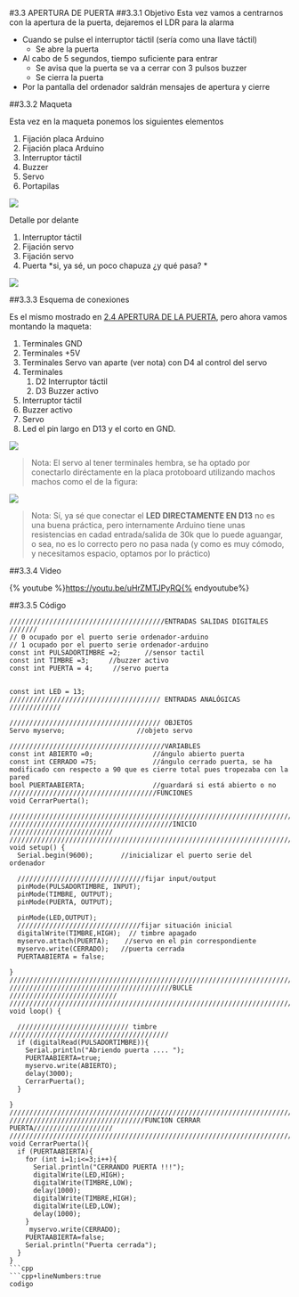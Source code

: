 #3.3 APERTURA DE PUERTA
##3.3.1 Objetivo
Esta vez vamos a centrarnos con la apertura de la puerta, dejaremos el LDR para la alarma

* Cuando se pulse el interruptor táctil (sería como una llave táctil)
    * Se abre la puerta
* Al cabo de 5 segundos, tiempo suficiente para entrar
    * Se avisa que la puerta se va a cerrar con 3 pulsos buzzer 
    * Se cierra la puerta
* Por la pantalla del ordenador saldrán mensajes de apertura y cierre

##3.3.2 Maqueta

Esta vez en la maqueta ponemos los siguientes elementos
1. Fijación placa Arduino
1. Fijación placa Arduino
1. Interruptor táctil
1. Buzzer
1. Servo
1. Portapilas

![](/assets/maqueta-interruptor1.jpg)

Detalle por delante

1. Interruptor táctil
1. Fijación servo
1. Fijación servo
1. Puerta *si, ya sé, un poco chapuza ¿y qué pasa?  *

![](/assets/maqueta-interruptor2.jpg)

##3.3.3 Esquema de conexiones

Es el mismo mostrado en [2.4 APERTURA DE LA PUERTA](/24-apertura-puerta.md), pero ahora vamos montando la maqueta:

1. Terminales GND
1. Terminales +5V
1. Terminales Servo van aparte (ver nota) con D4 al control del servo 
1. Terminales
    1. D2 Interruptor táctil
    1. D3 Buzzer activo
1. Interruptor táctil
1. Buzzer activo
1. Servo
1. Led el pin largo en D13 y el corto en GND.

![](/assets/aperturapuertamaqueta.jpg)

>Nota: El servo al tener terminales hembra, se ha optado por conectarlo diréctamente en la placa protoboard utilizando machos machos como el de la figura:

![](/assets/macho-macho.jpg)

>Nota: Sí, ya sé que conectar el **LED DIRECTAMENTE EN D13** no es una buena práctica, pero internamente Arduino tiene unas resistencias en cadad entrada/salida de 30k que lo puede aguangar, o sea, no es lo correcto pero no pasa nada (y como es muy cómodo, y necesitamos espacio, optamos por lo práctico)

##3.3.4 Video

{% youtube %}https://youtu.be/uHrZMTJPyRQ{% endyoutube%}

##3.3.5 Código



```cpp+lineNumbers:true
///////////////////////////////////////ENTRADAS SALIDAS DIGITALES ///////
// 0 ocupado por el puerto serie ordenador-arduino
// 1 ocupado por el puerto serie ordenador-arduino
const int PULSADORTIMBRE =2;      //sensor tactil
const int TIMBRE =3;     //buzzer activo
const int PUERTA = 4;     //servo puerta


const int LED = 13;
////////////////////////////////////// ENTRADAS ANALÓGICAS /////////////

////////////////////////////////////// OBJETOS
Servo myservo;                  //objeto servo

///////////////////////////////////////VARIABLES
const int ABIERTO =0;               //ángulo abierto puerta
const int CERRADO =75;              //ángulo cerrado puerta, se ha modificado con respecto a 90 que es cierre total pues tropezaba con la pared
bool PUERTAABIERTA;                 //guardará si está abierto o no
/////////////////////////////////////FUNCIONES
void CerrarPuerta();

//////////////////////////////////////////////////////////////////////////
/////////////////////////////////////////INICIO //////////////////////////
//////////////////////////////////////////////////////////////////////////
void setup() {
  Serial.begin(9600);       //inicializar el puerto serie del ordenador

  ////////////////////////////////fijar input/output
  pinMode(PULSADORTIMBRE, INPUT);
  pinMode(TIMBRE, OUTPUT);
  pinMode(PUERTA, OUTPUT); 

  pinMode(LED,OUTPUT); 
  ///////////////////////////////fijar situación inicial
  digitalWrite(TIMBRE,HIGH);  // timbre apagado
  myservo.attach(PUERTA);    //servo en el pin correspondiente
  myservo.write(CERRADO);   //puerta cerrada
  PUERTAABIERTA = false;
 
}
//////////////////////////////////////////////////////////////////////////
/////////////////////////////////////////BUCLE ///////////////////////////
//////////////////////////////////////////////////////////////////////////
void loop() {

  //////////////////////////// timbre ////////////////////////////////////////
  if (digitalRead(PULSADORTIMBRE)){
    Serial.println("Abriendo puerta .... ");
    PUERTAABIERTA=true;
    myservo.write(ABIERTO);
    delay(3000);
    CerrarPuerta();
  }
  
}
//////////////////////////////////////////////////////////////////////////
//////////////////////////////////FUNCION CERRAR PUERTA////////////////////
//////////////////////////////////////////////////////////////////////////
void CerrarPuerta(){
  if (PUERTAABIERTA){
    for (int i=1;i<=3;i++){
      Serial.println("CERRANDO PUERTA !!!");
      digitalWrite(LED,HIGH);
      digitalWrite(TIMBRE,LOW);
      delay(1000);
      digitalWrite(TIMBRE,HIGH);
      digitalWrite(LED,LOW);
      delay(1000);
    }
     myservo.write(CERRADO);
    PUERTAABIERTA=false;
    Serial.println("Puerta cerrada");
  }
}
```cpp
```cpp+lineNumbers:true
codigo
```